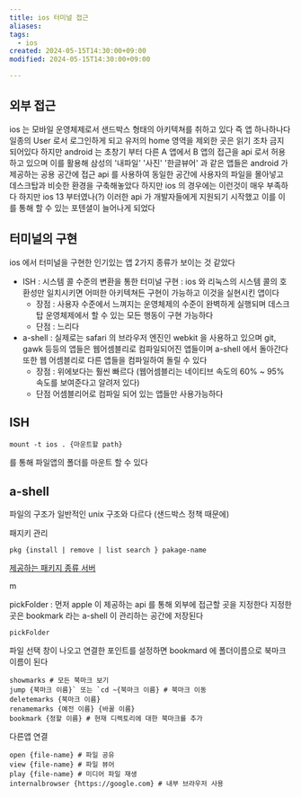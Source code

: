 ```yaml
---
title: ios 터미널 접근
aliases: 
tags:
  - ios
created: 2024-05-15T14:30:00+09:00
modified: 2024-05-15T14:30:00+09:00

---
```


## 외부 접근
ios 는 모바일 운영체제로서 샌드박스 형태의 아키텍쳐를 취하고 있다
즉 앱 하나하나다 일종의 User 로서 로그인하게 되고 유저의 home 영역을 제외한 곳은 읽기 조차 금지 되어있다 하지만 android 는 초창기 부터 다른 A 앱에서 B 앱의 접근을 api 로서 허용하고 있으며 이를 활용해 삼성의 '내파일' '사진' '한글뷰어' 과 같은 앱들은 android 가 제공하는 공용 공간에 접근 api 를 사용하여 동일한 공간에 사용자의 파일을 몰아넣고 데스크탑과 비슷한 환경을 구축해놓았다 하지만 ios 의 경우에는 이런것이 매우 부족하다 하지만 ios 13 부터였나(?) 이러한 api 가 개발자들에게 지원되기 시작했고 이를 이를 통해 할 수 있는 포텐셜이 늘어나게 되었다 
## 터미널의 구현
ios 에서 터미널을 구현한 인기있는 앱 2가지 종류가 보이는 것 같았다
- ISH : 시스템 콜 수준의 변환을 통한 터미널 구현 : ios 와 리눅스의 시스템 콜의 호환성만 일치시키면 어떠한 아키텍쳐든 구현이 가능하고 이것을 실현시킨 앱이다
	- 장점 : 사용자 수준에서 느껴지는 운영체제의 수준이 완벽하게 실행되며 데스크탑 운영체제에서 할 수 있는 모든 행동이 구현 가능하다
	- 단점  : 느리다
- a-shell : 실제로는 safari 의 브라우저 엔진인 webkit 을 사용하고 있으며 git, gawk 등등의 앱들은 웹어셈블리로 컴파일되어진 앱들이며 a-shell 에서 돌아간다 또한 웹 어셈블리로 다른 앱들을 컴파일하여 돌릴 수 있다
	- 장점 : 위에보다는 훨씬 빠르다 (웹어셈블리는 네이티브 속도의 60% ~ 95% 속도를 보여준다고 알려저 있다)
	- 단점 어셈블리어로 컴파일 되어 있는 앱들만 사용가능하다


## ISH
```shell
mount -t ios . {마운트할 path}
```
를 통해 파일앱의 폴더를 마운트 할 수 있다

## a-shell
파일의 구조가 일반적인 unix 구조와 다르다 (샌드박스 정책 때문에)

패지키 관리
```shell
pkg {install | remove | list search } pakage-name
```
[제공하는 패키지 종류 서버](https://github.com/holzschu/a-Shell-commands/tree/master/packages)


m

pickFolder : 먼저 apple 이 제공하는 api 를 통해 외부에 접근할 곳을 지정한다 지정한 곳은 bookmark 라는 a-shell 이 관리하는 공간에 저장된다
```shell
pickFolder
```

파일 선택 창이 나오고 연결한 포인트를 설정하면 bookmard 에 폴더이름으로 북마크 이름이 된다
```shell
showmarks # 모든 북마크 보기
jump {북마크 이름}` 또는 `cd ~{북마크 이름} # 북마크 이동
deletemarks {북마크 이름}
renamemarks {예전 이름} {바꿀 이름}
bookmark {정할 이름} # 현재 디렉토리에 대한 북마크를 추가
```

다른앱 연결
```shell
open {file-name} # 파일 공유
view {file-name} # 파일 뷰어
play {file-name} # 미디어 파일 재생
internalbrowser {https://google.com} # 내부 브라우저 사용
```

